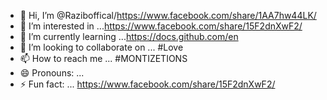 - 👋 Hi, I’m @Raziboffical/https://www.facebook.com/share/1AA7hw44LK/
- 👀 I’m interested in ...https://www.facebook.com/share/15F2dnXwF2/
- 🌱 I’m currently learning ...https://docs.github.com/en
- 💞️ I’m looking to collaborate on ... #Love
- 📫 How to reach me ... #MONTIZETIONS
- 😄 Pronouns: ...
- ⚡ Fun fact: ...
https://www.facebook.com/share/15F2dnXwF2/
<!---https://docs.github.com/en
Razibroyraz1/Razibroyraz1 is a ✨ special ✨ repository because its `README.md` (this file) appears on your GitHub profile.
You can click the Preview link to take a look at your changes.
--->
